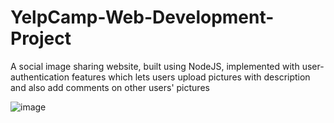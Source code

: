 # YelpCamp-Web-Development-Project
A social image sharing website, built using NodeJS, implemented with user-authentication features which lets users upload pictures with description and also add comments on other users' pictures

![image](https://user-images.githubusercontent.com/46935997/94359013-35ba7680-00c2-11eb-99a3-3bcd7a4bcd69.png)
